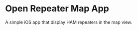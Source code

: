 Open Repeater Map App
==================

A simple iOS app that display HAM repeaters in the map view.
